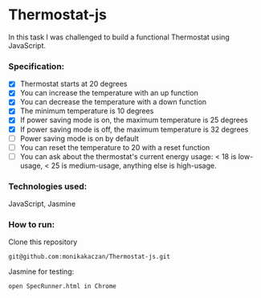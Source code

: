 # Thermostat-js

In this task I was challenged to build a functional Thermostat using JavaScript. 

### Specification:

- [x] Thermostat starts at 20 degrees
- [x] You can increase the temperature with an up function
- [x] You can decrease the temperature with a down function
- [x] The minimum temperature is 10 degrees
- [x]  If power saving mode is on, the maximum temperature is 25 degrees
- [x] If power saving mode is off, the maximum temperature is 32 degrees
- [ ] Power saving mode is on by default
- [ ] You can reset the temperature to 20 with a reset function
- [ ] You can ask about the thermostat's current energy usage: < 18 is low-usage, < 25 is medium-usage, anything else is high-usage.

### Technologies used:
JavaScript, Jasmine

### How to run: 
Clone this repository <br>
```
git@github.com:monikakaczan/Thermostat-js.git
```
Jasmine for testing:
```
open SpecRunner.html in Chrome
```
